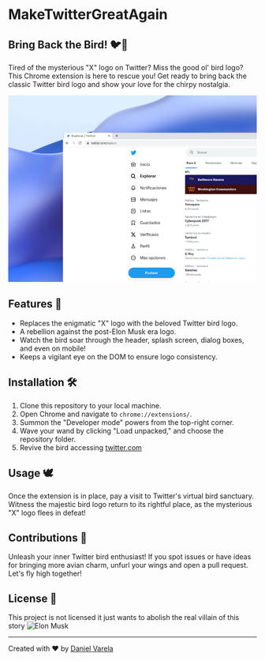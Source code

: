 # MakeTwitterGreatAgain
## Bring Back the Bird! 🐦🚀

Tired of the mysterious "X" logo on Twitter? Miss the good ol' bird logo? This Chrome extension is here to rescue you! Get ready to bring back the classic Twitter bird logo and show your love for the chirpy nostalgia.

![Header](/images/preview.png)

## Features 🎉

- Replaces the enigmatic "X" logo with the beloved Twitter bird logo.
- A rebellion against the post-Elon Musk era logo.
- Watch the bird soar through the header, splash screen, dialog boxes, and even on mobile!
- Keeps a vigilant eye on the DOM to ensure logo consistency.

## Installation 🛠️

1. Clone this repository to your local machine.
2. Open Chrome and navigate to `chrome://extensions/`.
3. Summon the "Developer mode" powers from the top-right corner.
4. Wave your wand by clicking "Load unpacked," and choose the repository folder.
5. Revive the bird accessing [twitter.com](https://twitter.com)

## Usage 🕊️

Once the extension is in place, pay a visit to Twitter's virtual bird sanctuary. Witness the majestic bird logo return to its rightful place, as the mysterious "X" logo flees in defeat!

## Contributions 👥

Unleash your inner Twitter bird enthusiast! If you spot issues or have ideas for bringing more avian charm, unfurl your wings and open a pull request. Let's fly high together!

## License 📜

This project is not licensed it just wants to abolish the real villain of this story ![Elon Musk](https://i.ytimg.com/vi/9BNMVDIJKrQ/maxresdefault.jpg)

---

Created with ❤️ by [Daniel Varela](https://github.com/danivs10)
